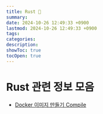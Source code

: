 ```yaml
---
title: Rust 🦀
summary: 
date: 2024-10-26 12:49:33 +0900
lastmod: 2024-10-26 12:49:33 +0900
tags: 
categories: 
description: 
showToc: true
tocOpen: true
---
```


# Rust 관련 정보 모음

- [Docker 이미지 만들기  Compile](https://int-i.github.io/rust/2021-10-03/docker-rust/)
